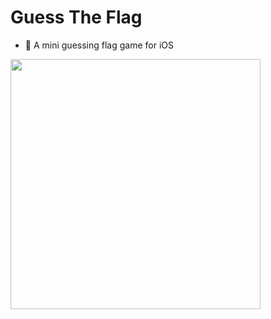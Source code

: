 # Guess The Flag
- 🌟 A mini guessing flag game for iOS

<img href="#" src="https://i.ibb.co/tJp03wJ/Simulator-Screen-Shot-i-Phone-11-2022-08-08-at-14-17-55.png" width="400" />
